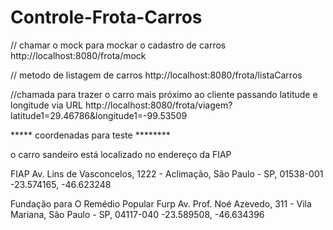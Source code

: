 # Controle-Frota-Carros


// chamar o mock para mockar o cadastro de carros
http://localhost:8080/frota/mock

// metodo de listagem de carros
http://localhost:8080/frota/listaCarros

//chamada para trazer o carro mais próximo ao cliente passando latitude e longitude via URL
http://localhost:8080/frota/viagem?latitude1=29.46786&longitude1=-99.53509


***** coordenadas para teste ********

o carro sandeiro está localizado no endereço da FIAP

FIAP
Av. Lins de Vasconcelos, 1222 - Aclimação, São Paulo - SP, 01538-001
-23.574165, -46.623248


Fundação para O Remédio Popular Furp
Av. Prof. Noé Azevedo, 311 - Vila Mariana, São Paulo - SP, 04117-040
-23.589508, -46.634396

